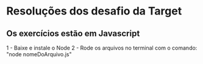# Resoluções dos desafio da Target

## Os exercícios estão em Javascript
1 - Baixe e instale o Node
2 - Rode os arquivos no terminal com o comando: "node nomeDoArquivo.js"
